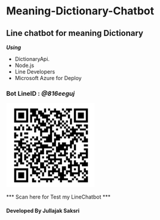 # Meaning-Dictionary-Chatbot

## Line chatbot for meaning Dictionary 

***Using***
* DictionaryApi.
* Node.js
* Line Developers
* Microsoft Azure for Deploy

### Bot LineID : ***@816eeguj***


![LineImage](./LineImage.png)

*** Scan here for Test my LineChatbot ***

#### Developed By Jullajak Saksri



